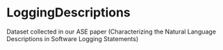 # LoggingDescriptions
Dataset collected in our ASE paper (Characterizing the Natural Language Descriptions in Software Logging Statements)
